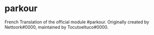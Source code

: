 # parkour
 French Translation of the official module #parkour. Originally created by Nettoork#0000, maintained by Tocutoeltuco#0000.
